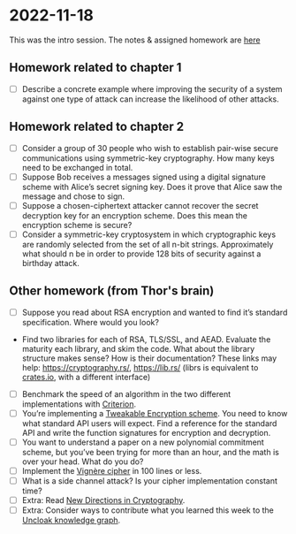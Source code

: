 # 2022-11-18

This was the intro session. The notes & assigned homework are [here](https://hackmd.io/@thor314/H12nS4SLj)

## Homework related to chapter 1

* [ ] Describe a concrete example where improving the security of a system against one type of attack can increase the likelihood of other attacks.

## Homework related to chapter 2
* [ ] Consider a group of 30 people who wish to establish pair-wise secure communications using symmetric-key cryptography. How many keys need to be exchanged in total.
* [ ] Suppose Bob receives a messages signed using a digital signature scheme with Alice’s secret signing key. Does it prove that Alice saw the message and chose to sign.
* [ ] Suppose a chosen-ciphertext attacker cannot recover the secret decryption key for an encryption scheme. Does this mean the encryption scheme is secure?
* [ ] Consider a symmetric-key cryptosystem in which cryptographic keys are randomly selected from the set of all n-bit strings. Approximately what should n be in order to provide 128 bits of security against a birthday attack.

## Other homework (from Thor's brain)

* [ ] Suppose you read about RSA encryption and wanted to find it’s standard specification. Where would you look?
* Find two libraries for each of RSA, TLS/SSL, and AEAD. Evaluate the maturity each library, and skim the code. What about the library structure makes sense? How is their documentation? These links may help: https://cryptography.rs/, https://lib.rs/ (librs is equivalent to [crates.io](https://crates.io/), with a different interface)
* [ ] Benchmark the speed of an algorithm in the two different implementations with [Criterion](https://lib.rs/crates/criterion).
* [ ] You’re implementing a [Tweakable Encryption scheme](https://en.wikipedia.org/wiki/Disk_encryption_theory). You need to know what standard API users will expect. Find a reference for the standard API and write the function signatures for encryption and decryption.
* [ ] You want to understand a paper on a new polynomial commitment scheme, but you’ve been trying for more than an hour, and the math is over your head. What do you do?
* [ ] Implement the [Vignère cipher](https://en.wikipedia.org/wiki/Vigen%C3%A8re_cipher) in 100 lines or less.
* [ ] What is a side channel attack? Is your cipher implementation constant time?
* [ ] Extra: Read [New Directions in Cryptography](https://ieeexplore.ieee.org/document/1055638).
* [ ] Extra: Consider ways to contribute what you learned this week to the [Uncloak knowledge graph](https://uncloak.org/).
